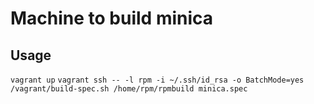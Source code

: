 Machine to build minica
========

Usage
-------
`vagrant up`
`vagrant ssh -- -l rpm -i ~/.ssh/id_rsa -o BatchMode=yes /vagrant/build-spec.sh /home/rpm/rpmbuild minica.spec`
